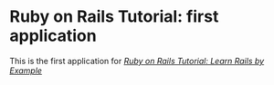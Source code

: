 # Ruby on Rails Tutorial: first application

This is the first application for
[*Ruby on Rails Tutorial: Learn Rails by Example*](http://railstutorial.org/) 